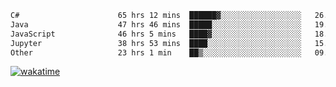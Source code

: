 <!--START_SECTION:waka-->

```txt
C#                      65 hrs 12 mins  ██████▓░░░░░░░░░░░░░░░░░░   26.71 %
Java                    47 hrs 46 mins  █████░░░░░░░░░░░░░░░░░░░░   19.57 %
JavaScript              46 hrs 5 mins   ████▓░░░░░░░░░░░░░░░░░░░░   18.88 %
Jupyter                 38 hrs 53 mins  ████░░░░░░░░░░░░░░░░░░░░░   15.93 %
Other                   23 hrs 1 min    ██▒░░░░░░░░░░░░░░░░░░░░░░   09.43 %
```

<!--END_SECTION:waka-->
[![wakatime](https://wakatime.com/badge/user/6c2f442e-41b4-42e3-bc06-d5d8203ad1da.svg)](https://wakatime.com/@6c2f442e-41b4-42e3-bc06-d5d8203ad1da)
